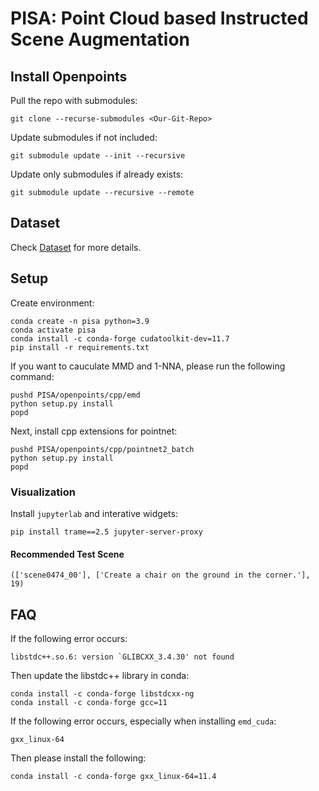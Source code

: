 # PISA: Point Cloud based Instructed Scene Augmentation

## Install Openpoints

Pull the repo with submodules:
```shell
git clone --recurse-submodules <Our-Git-Repo>
```

Update submodules if not included:
```shell
git submodule update --init --recursive
```

Update only submodules if already exists:
```shell
git submodule update --recursive --remote
```

## Dataset

Check [Dataset](datasets/README.md) for more details.

## Setup
Create environment:
```shell
conda create -n pisa python=3.9
conda activate pisa
conda install -c conda-forge cudatoolkit-dev=11.7
pip install -r requirements.txt
```

If you want to cauculate MMD and 1-NNA, please run the following command:
```shell
pushd PISA/openpoints/cpp/emd
python setup.py install
popd
```

Next, install cpp extensions for pointnet:
```shell
pushd PISA/openpoints/cpp/pointnet2_batch
python setup.py install
popd
```

### Visualization

Install `jupyterlab` and interative widgets:
```shell
pip install trame==2.5 jupyter-server-proxy
```

#### Recommended Test Scene
```
(['scene0474_00'], ['Create a chair on the ground in the corner.'], 19)
```

## FAQ


If the following error occurs:
```
libstdc++.so.6: version `GLIBCXX_3.4.30' not found
```

Then update the libstdc++ library in conda:
```shell
conda install -c conda-forge libstdcxx-ng
conda install -c conda-forge gcc=11
```

If the following error occurs, especially when installing `emd_cuda`:
```shell
gxx_linux-64
```
Then please install the following:
```shell
conda install -c conda-forge gxx_linux-64=11.4
```
